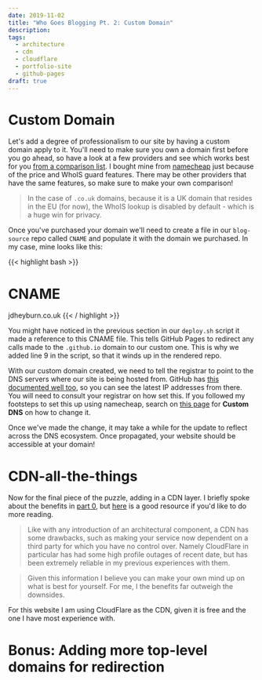 ```yaml
---
date: 2019-11-02
title: "Who Goes Blogging Pt. 2: Custom Domain"
description:
tags:
  - architecture
  - cdn
  - cloudflare
  - portfolio-site
  - github-pages
draft: true
---
```


# Custom Domain
Let's add a degree of professionalism to our site by having a custom domain apply to it. You'll need to make sure you own a domain first before you go ahead, so have a look at a few providers and see which works best for you [from a comparison list](https://www.techradar.com/uk/news/best-domain-registrars-in-2019). I bought mine from [namecheap](https://www.namecheap.com/) just because of the price and WhoIS guard features. There may be other providers that have the same features, so make sure to make your own comparison!

> In the case of `.co.uk` domains, because it is a UK domain that resides in the EU (for now), the WhoIS lookup is disabled by default - which is a huge win for privacy.

Once you've purchased your domain we'll need to create a file in our `blog-source` repo called `CNAME` and populate it with the domain we purchased. In my case, mine looks like this:

{{< highlight bash >}}
# CNAME
jdheyburn.co.uk
{{< / highlight >}}

You might have noticed in the previous section in our `deploy.sh` script it made a reference to this CNAME file. This tells GitHub Pages to redirect any calls made to the `.github.io` domain to our custom one. This is why we added line 9 in the script, so that it winds up in the rendered repo.

With our custom domain created, we need to tell the registrar to point to the DNS servers where our site is being hosted from. GitHub has [this documented well too](https://help.github.com/en/github/working-with-github-pages/managing-a-custom-domain-for-your-github-pages-site#configuring-an-apex-domain), so you can see the latest IP addresses from there. You will need to consult your registrar on how set this. If you followed my footsteps to set this up using namecheap, search on [this page](https://www.namecheap.com/support/knowledgebase/article.aspx/767/10/how-to-change-dns-for-a-domain) for **Custom DNS** on how to change it.

Once we've made the change, it may take a while for the update to reflect across the DNS ecosystem. Once propagated, your website should be accessible at your domain!

# CDN-all-the-things

Now for the final piece of the puzzle, adding in a CDN layer. I briefly spoke about the benefits in [part 0](/posts/applying-cartography/), but [here](https://blog.webnames.ca/advantages-and-disadvantages-of-a-content-delivery-network/) is a good resource if you'd like to do more reading.

> Like with any introduction of an architectural component, a CDN has some drawbacks, such as making your service now dependent on a third party for which you have no control over. Namely CloudFlare in particular has had some high profile outages of recent date, but has been extremely reliable in my previous experiences with them.

>Given this information I believe you can make your own mind up on what is best for yourself. For me, I the benefits far outweigh the downsides.

For this website I am using CloudFlare as the CDN, given it is free and the one I have most experience with. 

# Bonus: Adding more top-level domains for redirection
